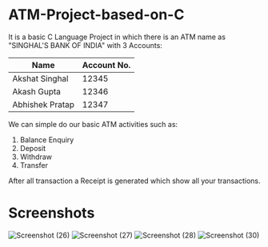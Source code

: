 # ATM-Project-based-on-C
It is a basic C Language Project in which there is an ATM name as "SINGHAL'S BANK OF INDIA" with 3 Accounts:

| Name  | Account No. |
| ------------- | ------------- |
| Akshat Singhal  | 12345  |
| Akash Gupta  | 12346 |
| Abhishek Pratap | 12347 |

We can simple do our basic ATM activities such as: 
1. Balance Enquiry
2. Deposit
3. Withdraw
4. Transfer

After all transaction a Receipt is generated which show all your transactions.

# Screenshots

![Screenshot (26)](https://user-images.githubusercontent.com/42001728/61760222-7d6faf00-ade8-11e9-982a-7a5a84b088f6.png)
![Screenshot (27)](https://user-images.githubusercontent.com/42001728/61760223-7d6faf00-ade8-11e9-8315-c53d9081ea9f.png)
![Screenshot (28)](https://user-images.githubusercontent.com/42001728/61760226-7d6faf00-ade8-11e9-84ee-30994a9f1a1c.png)
![Screenshot (30)](https://user-images.githubusercontent.com/42001728/61760227-7e084580-ade8-11e9-92ca-c20c45c6ee84.png)
